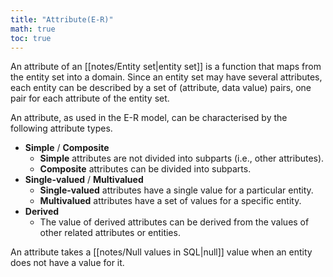 ```yaml
---
title: "Attribute(E-R)"
math: true
toc: true
---
```


An attribute of an [[notes/Entity set|entity set]] is a function that maps from the entity set into a domain. Since an entity set may have several attributes, each entity can be described by a set of (attribute, data value) pairs, one pair for each attribute of the entity set.

An attribute, as used in the E-R model, can be characterised by the following attribute types.

- **Simple** / **Composite**
  - **Simple** attributes are not divided into subparts (i.e., other attributes).
  - **Composite** attributes can be divided into subparts.
- **Single-valued** / **Multivalued**
  - **Single-valued** attributes have a single value for a particular entity.
  - **Multivalued** attributes have a set of values for a specific entity.
- **Derived**
  - The value of derived attributes can be derived from the values of other related attributes or entities.

An attribute takes a [[notes/Null values in SQL|null]] value when an entity does not have a value for it.
